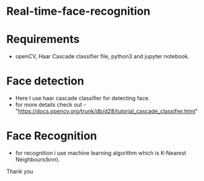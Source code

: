# Real-time-face-recognition
# Requirements 
- openCV, Haar Cascade classifier file, python3 and jupyter notebook.

# Face detection
- Here I use haar cascade classifier for detecting face. 
- for more details check out -"https://docs.opencv.org/trunk/db/d28/tutorial_cascade_classifier.html"

# Face Recognition
- for recognition i use machine learning algorithm which is K-Nearest Neighbours(knn).

Thank you
